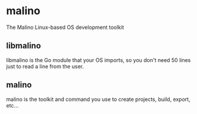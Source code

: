 # malino
The Malino Linux-based OS development toolkit

## libmalino
libmalino is the Go module that your OS imports, so you don't need 50 lines just to read a line from the user.

## malino
malino is the toolkit and command you use to create projects, build, export, etc...